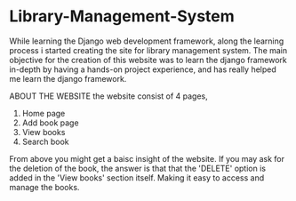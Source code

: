 # Library-Management-System
While learning the Django web development framework, along the learning process i started creating the site for library management system. 
The main objective for the creation of this website was to learn the django framework in-depth by having a hands-on project experience, and has really helped me learn the django framework. 

ABOUT THE WEBSITE
the website consist of 4 pages, 
1. Home page
2. Add book page
3. View books
4. Search book

From above you might get a baisc insight of the website. If you may ask for the deletion of the book, the answer is that that the 'DELETE' option is added in the 'View books' section itself. Making it easy to access and manage the books.
